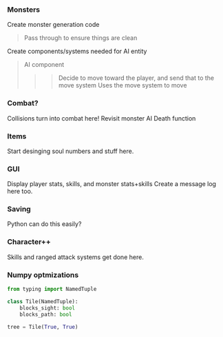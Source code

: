 ### Monsters
Create monster generation code
> Pass through to ensure things are clean

Create components/systems needed for AI entity
> AI component
>>> Decide to move toward the player, and send that to the move system
> Uses the move system to move


### Combat?
Collisions turn into combat here!
Revisit monster AI
Death function

### Items
Start desinging soul numbers and stuff here.

### GUI
Display player stats, skills, and monster stats+skills
Create a message log here too.

### Saving
Python can do this easily?

### Character++
Skills and ranged attack systems get done here.

### Numpy optmizations

```py
from typing import NamedTuple

class Tile(NamedTuple):
    blocks_sight: bool
    blocks_path: bool

tree = Tile(True, True)
```